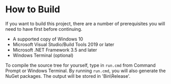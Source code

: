 # How to Build

If you want to build this project, there are a number of prerequisites you will need to have first before continuing.

* A supported copy of Windows 10
* Microsoft Visual Studio/Build Tools 2019 or later
* Microsoft .NET Framework 3.5 and later
* Windows Terminal (optional)

To compile the source tree for yourself, type in `run.cmd` from Command Prompt or Windows Terminal. By running `run.cmd`, you will also generate the NuGet packages. The output will be stored in 'Bin\Release'.